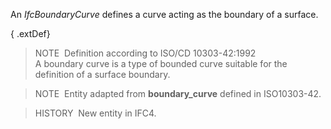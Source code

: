 An _IfcBoundaryCurve_ defines a curve acting as the boundary of a surface.

{ .extDef}
> NOTE&nbsp; Definition according to ISO/CD 10303-42:1992  
> A boundary curve is a type of bounded curve suitable for the definition of a surface boundary.

> NOTE&nbsp; Entity adapted from **boundary_curve** defined in ISO10303-42.

> HISTORY&nbsp; New entity in IFC4.
